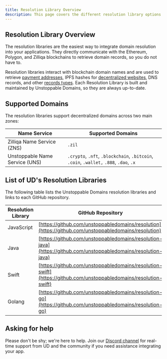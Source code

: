 ```yaml
---
title: Resolution Library Overview
description: This page covers the different resolution library options you can use to resolve a domain. The libraries are fully supported and maintained by UD.
---
```


## Resolution Library Overview

The resolution libraries are the easiest way to integrate domain resolution into your applications. They directly communicate with the Ethereum, Polygon, and Zilliqa blockchains to retrieve domain records, so you do not have to.

Resolution libraries interact with blockchain domain names and are used to retrieve [payment addresses](index.md), IPFS hashes for [decentralized websites](/d-websites/), DNS records, and other [records types](../getting-started/domain-registry-essentials/records-reference/). Each Resolution Library is built and maintained by Unstoppable Domains, so they are always up-to-date.

## Supported Domains

The resolution libraries support decentralized domains across two main zones:

| Name Service                   | Supported Domains                                                                      |
| ------------------------------ | -------------------------------------------------------------------------------------- |
| Zilliqa Name Service (ZNS)     | `.zil`                                                                                 |
| Unstoppable Name Service (UNS) | `.crypto`, `.nft`, `.blockchain`, `.bitcoin`, `.coin`, `.wallet,` `.888`, `.dao`, `.x` |

## List of UD's Resolution Libraries

The following table lists the Unstoppable Domains resolution libraries and links to each GitHub repository.

| Resolution Library | GitHub Repository                                                                                                |
| ------------------ | ---------------------------------------------------------------------------------------------------------------- |
| JavaScript         | [https://github.com/unstoppabledomains/resolution](https://github.com/unstoppabledomains/resolution)             |
| Java               | [https://github.com/unstoppabledomains/resolution-java](https://github.com/unstoppabledomains/resolution-java)   |
| Swift              | [https://github.com/unstoppabledomains/resolution-swift](https://github.com/unstoppabledomains/resolution-swift) |
| Golang             | [https://github.com/unstoppabledomains/resolution-go](https://github.com/unstoppabledomains/resolution-go)       |

## Asking for help

Please don't be shy; we're here to help. Join our [Discord channel](https://discord.gg/b6ZVxSZ9Hn) for real-time support from UD and the community if you need assistance integrating your app.

